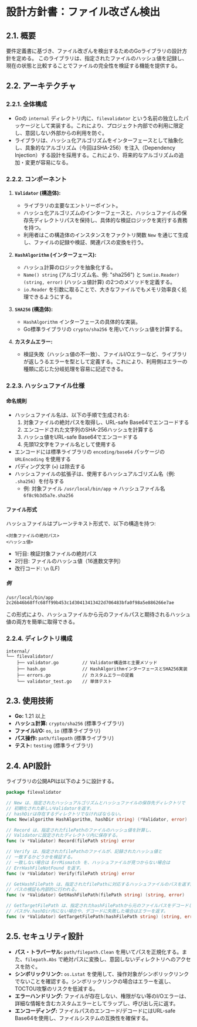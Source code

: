 # 設計方針書：ファイル改ざん検出

## 2.1. 概要

要件定義書に基づき、ファイル改ざんを検出するためのGoライブラリの設計方針を定める。
このライブラリは、指定されたファイルのハッシュ値を記録し、現在の状態と比較することでファイルの完全性を検証する機能を提供する。

## 2.2. アーキテクチャ

### 2.2.1. 全体構成

-   Goの `internal` ディレクトリ内に、`filevalidator` という名前の独立したパッケージとして実装する。これにより、プロジェクト内部での利用に限定し、意図しない外部からの利用を防ぐ。
-   ライブラリは、ハッシュ化アルゴリズムをインターフェースとして抽象化し、具象的なアルゴリズム（今回はSHA-256）を注入（Dependency Injection）する設計を採用する。これにより、将来的なアルゴリズムの追加・変更が容易になる。

### 2.2.2. コンポーネント

1.  **`Validator` (構造体):**
    -   ライブラリの主要なエントリーポイント。
    -   ハッシュ化アルゴリズムのインターフェースと、ハッシュファイルの保存先ディレクトリパスを保持し、具体的な検証ロジックを実行する責務を持つ。
    -   利用者はこの構造体のインスタンスをファクトリ関数 `New` を通じて生成し、ファイルの記録や検証、関連パスの変換を行う。

2.  **`HashAlgorithm` (インターフェース):**
    -   ハッシュ計算のロジックを抽象化する。
    -   `Name() string` (アルゴリズム名、例: "sha256") と `Sum(io.Reader) (string, error)` (ハッシュ値計算) の2つのメソッドを定義する。
    -   `io.Reader` を引数に取ることで、大きなファイルでもメモリ効率良く処理できるようにする。

3.  **`SHA256` (構造体):**
    -   `HashAlgorithm` インターフェースの具体的な実装。
    -   Go標準ライブラリの `crypto/sha256` を用いてハッシュ値を計算する。

4.  **カスタムエラー:**
    -   検証失敗（ハッシュ値の不一致）、ファイルI/Oエラーなど、ライブラリが返しうるエラーを型として定義する。これにより、利用側はエラーの種類に応じた分岐処理を容易に記述できる。

### 2.2.3. ハッシュファイル仕様

#### 命名規則

- ハッシュファイル名は、以下の手順で生成される:
  1. 対象ファイルの絶対パスを取得し、URL-safe Base64でエンコードする
  2. エンコードされた文字列のSHA-256ハッシュを計算する
  3. ハッシュ値をURL-safe Base64でエンコードする
  4. 先頭12文字をファイル名として使用する
- エンコードには標準ライブラリの `encoding/base64` パッケージの `URLEncoding` を使用する
- パディング文字 (`=`) は除去する
- ハッシュファイルの拡張子は、使用するハッシュアルゴリズム名（例: `.sha256`）を付与する
  - 例: 対象ファイル `/usr/local/bin/app` → ハッシュファイル名 `6f8c9b3d5a7e.sha256`

#### ファイル形式

ハッシュファイルはプレーンテキスト形式で、以下の構造を持つ:

```
<対象ファイルの絶対パス>
<ハッシュ値>
```

- 1行目: 検証対象ファイルの絶対パス
- 2行目: ファイルのハッシュ値（16進数文字列）
- 改行コード: `\n` (LF)

##### 例

```
/usr/local/bin/app
2c26b46b68ffc68ff99b453c1d30413413422d706483bfa0f98a5e886266e7ae
```

この形式により、ハッシュファイルから元のファイルパスと期待されるハッシュ値の両方を簡単に取得できる。

### 2.2.4. ディレクトリ構成

```
internal/
└── filevalidator/
    ├── validator.go         // Validator構造体と主要メソッド
    ├── hash.go              // HashAlgorithmインターフェースとSHA256実装
    ├── errors.go            // カスタムエラーの定義
    └── validator_test.go    // 単体テスト
```

## 2.3. 使用技術

-   **Go:** 1.21 以上
-   **ハッシュ計算:** `crypto/sha256` (標準ライブラリ)
-   **ファイルI/O:** `os`, `io` (標準ライブラリ)
-   **パス操作:** `path/filepath` (標準ライブラリ)
-   **テスト:** `testing` (標準ライブラリ)

## 2.4. API設計

ライブラリの公開APIは以下のように設計する。

```go
package filevalidator

// New は、指定されたハッシュアルゴリズムとハッシュファイルの保存先ディレクトリで
// 初期化された新しいValidatorを返す。
// hashDirは存在するディレクトリでなければならない。
func New(algorithm HashAlgorithm, hashDir string) (*Validator, error)

// Record は、指定されたfilePathのファイルのハッシュ値を計算し、
// Validatorに設定されたディレクトリ内に保存する。
func (v *Validator) Record(filePath string) error

// Verify は、指定されたfilePathのファイルが、記録されたハッシュ値と
// 一致するかどうかを検証する。
// 一致しない場合は ErrMismatch を、ハッシュファイルが見つからない場合は
// ErrHashFileNotFound を返す。
func (v *Validator) Verify(filePath string) error

// GetHashFilePath は、指定されたfilePathに対応するハッシュファイルのパスを返す。
// パスの検証も内部的に行われる。
func (v *Validator) GetHashFilePath(filePath string) (string, error)

// GetTargetFilePath は、指定されたhashFilePathから元のファイルパスをデコードして返す。
// パスがv.hashDir内にない場合や、デコードに失敗した場合はエラーを返す。
func (v *Validator) GetTargetFilePath(hashFilePath string) (string, error)
```

## 2.5. セキュリティ設計

-   **パス・トラバーサル:** `path/filepath.Clean` を用いてパスを正規化する。また、`filepath.Abs` で絶対パスに変換し、意図しないディレクトリへのアクセスを防ぐ。
-   **シンボリックリンク:** `os.Lstat` を使用して、操作対象がシンボリックリンクでないことを確認する。シンボリックリンクの場合はエラーを返し、TOCTOU攻撃のリスクを低減する。
-   **エラーハンドリング:** ファイルが存在しない、権限がない等のI/Oエラーは、詳細な情報を含むカスタムエラーとしてラップし、呼び出し元に返す。
-   **エンコーディング:** ファイルパスのエンコード/デコードにはURL-safe Base64を使用し、ファイルシステムの互換性を確保する。
